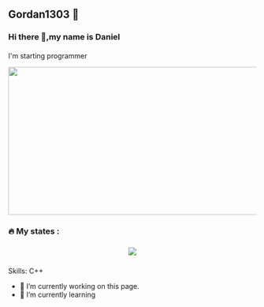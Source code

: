 ## Gordan1303 👋

### Hi there 👋,my name is Daniel
#### 
I'm starting programmer 
<div align="center">
  <img height="300" width="600" src="https://user-images.githubusercontent.com/74038190/225813708-98b745f2-7d22-48cf-9150-083f1b00d6c9.gif"  />
</div>



###


<h3 align="left">🔥   My states :</h3>

###

<div align="center">
  <img src="https://www.codewars.com/users/Myva254/badges/large"  />
</div>

###


Skills: С++

- 🔭 I’m currently working on this page. 
- 🌱 I’m currently learning




<!--
**Myva254/Myva254** is a ✨ _special_ ✨ repository because its `README.md` (this file) appears on your GitHub profile.

Here are some ideas to get you started:

- 🔭 I’m currently working on ...
- 🌱 I’m currently learning ...
- 👯 I’m looking to collaborate on ...
- 🤔 I’m looking for help with ...
- 💬 Ask me about ...
- 📫 How to reach me: ...
- 😄 Pronouns: ...
- ⚡ Fun fact: ...
-->
